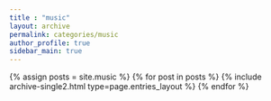 ```yaml
---
title : "music"
layout: archive
permalink: categories/music
author_profile: true
sidebar_main: true
---
```


{% assign posts = site.music %}
{% for post in posts %} {% include archive-single2.html type=page.entries_layout %} {% endfor %}